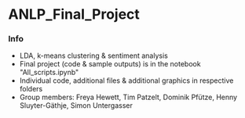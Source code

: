 # ANLP_Final_Project

### Info
+ LDA, k-means clustering & sentiment analysis
+ Final project (code & sample outputs) is in the notebook "All_scripts.ipynb"
+ Individual code, additional files & additional graphics in respective folders
+ Group members: Freya Hewett, Tim Patzelt, Dominik Pfütze, Henny Sluyter-Gäthje, Simon Untergasser

